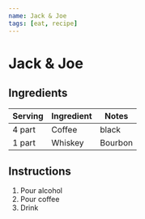 ```yaml
---
name: Jack & Joe
tags: [eat, recipe]
---
```


# Jack & Joe

## Ingredients

| Serving | Ingredient | Notes |
|-|-|-|
| 4 part | Coffee | black |
| 1 part | Whiskey | Bourbon |

## Instructions

1. Pour alcohol
1. Pour coffee
1. Drink